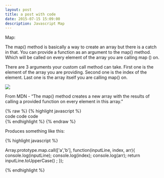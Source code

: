 ```yaml
---
layout: post
title: a post with code
date: 2015-07-15 15:09:00
description: Javascript Map
---
```

Map:

The map() method is basically  a way to create an array but there is a catch in that. You can provide a function as an argument to the map() method. Which will be called on every element of the array you are calling map () on.

There are 3 arguments your custom call method can take. First one is the element of the array you are providing. Second one is the index of the element. Last one is the array itself you are calling map() on.

<div class="img_row">
	<img class="col three" src="/img/map01.jpeg">
</div>

From MDN - 
“The map() method creates a new array with the results of calling a provided function on every element in this array.”

{% raw  %}
{% highlight javascript %}  <br/> code code code <br/> {% endhighlight %}
{% endraw %}

Produces something like this: 

{% highlight javascript %}

Array.prototype.map.call(['a','b'], function(inputLine, index, arr){
    console.log(inputLine);
    console.log(index);
    console.log(arr);
    return inputLine.toUpperCase() ;
});


{% endhighlight %}
